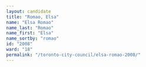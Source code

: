 ```yaml
---
layout: candidate
title: "Romao, Elsa"
name: "Elsa Romao"
name_last: "Romao"
name_first: "Elsa"
name_sortby: "romao"
id: "2008"
ward: "18"
permalink: "/toronto-city-council/elsa-romao-2008/"
---
```

